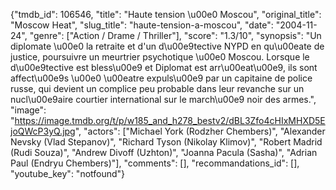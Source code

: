{"tmdb_id": 106546, "title": "Haute tension \u00e0 Moscou", "original_title": "Moscow Heat", "slug_title": "haute-tension-a-moscou", "date": "2004-11-24", "genre": ["Action / Drame / Thriller"], "score": "1.3/10", "synopsis": "Un diplomate \u00e0 la retraite et d'un d\u00e9tective NYPD en qu\u00eate de justice, poursuivre un meurtrier psychotique \u00e0 Moscou. Lorsque le d\u00e9tective est bless\u00e9 et Diplomat est arr\u00eat\u00e9, ils sont affect\u00e9s \u00e0 \u00eatre expuls\u00e9 par un capitaine de police russe, qui devient un complice peu probable dans leur revanche sur un nucl\u00e9aire courtier international sur le march\u00e9 noir des armes.", "image": "https://image.tmdb.org/t/p/w185_and_h278_bestv2/dBL3Zfo4cHIxMHXD5EjoQWcP3yQ.jpg", "actors": ["Michael York (Rodzher Chembers)", "Alexander Nevsky (Vlad Stepanov)", "Richard Tyson (Nikolay Klimov)", "Robert Madrid (Rudi Souza)", "Andrew Divoff (Uzhton)", "Joanna Pacula (Sasha)", "Adrian Paul (Endryu Chembers)"], "comments": [], "recommandations_id": [], "youtube_key": "notfound"}